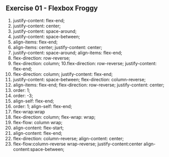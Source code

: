## Exercise 01 - Flexbox Froggy

1. justify-content: flex-end;
2. justify-content: center;
3. justify-content: space-around;
4. justify-content: space-between;
5. align-items: flex-end;
6. align-items: center; justify-content: center;
7. justify-content: space-around; align-items: flex-end;
8. flex-direction: row-reverse;
9. flex-direction: column;
   10.flex-direction: row-reverse; justify-content: flex-end;
10. flex-direction: column; justify-content: flex-end;
11. justify-content: space-between; flex-direction: column-reverse;
12. align-items: flex-end; flex-direction: row-reverse; justify-content: center;
13. order: 1;
14. order: -3;
15. align-self: flex-end;
16. order: 1; align-self: flex-end;
17. flex-wrap:wrap
18. flex-direction: column; flex-wrap: wrap;
19. flex-flow: column wrap;
20. align-content: flex-start;
21. align-content: flex-end;
22. flex-direction: column-reverse; align-content: center;
23. flex-flow:column-reverse wrap-reverse; justify-content:center align-content:space-between;

